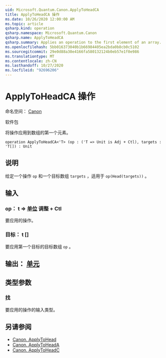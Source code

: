 ```yaml
---
uid: Microsoft.Quantum.Canon.ApplyToHeadCA
title: ApplyToHeadCA 操作
ms.date: 10/26/2020 12:00:00 AM
ms.topic: article
qsharp.kind: operation
qsharp.namespace: Microsoft.Quantum.Canon
qsharp.name: ApplyToHeadCA
qsharp.summary: Applies an operation to the first element of an array.
ms.openlocfilehash: 5bb016373040b1b66984405ea2bda0b8cb0c5102
ms.sourcegitcommit: 29e0d88a30e4166fa580132124b0eb57e1f0e986
ms.translationtype: MT
ms.contentlocale: zh-CN
ms.lasthandoff: 10/27/2020
ms.locfileid: "92696206"
---
```

# <a name="applytoheadca-operation"></a>ApplyToHeadCA 操作

命名空间： [Canon](xref:Microsoft.Quantum.Canon)

软件包 [](https://nuget.org/packages/)


将操作应用到数组的第一个元素。

```qsharp
operation ApplyToHeadCA<'T> (op : ('T => Unit is Adj + Ctl), targets : 'T[]) : Unit
```


## <a name="description"></a>说明

给定一个操作 `op` 和一个目标数组 `targets` ，适用于 `op(Head(targets))` 。

## <a name="input"></a>输入

### <a name="op--t--unit-adj--ctl"></a>op： t => [单位](xref:microsoft.quantum.lang-ref.unit) 调整 + Ctl

要应用的操作。


### <a name="targets--t"></a>目标： t []

要应用第一个目标的目标数组 `op` 。



## <a name="output--unit"></a>输出： [单元](xref:microsoft.quantum.lang-ref.unit)



## <a name="type-parameters"></a>类型参数

### <a name="t"></a>找

要应用的操作的输入类型。

## <a name="see-also"></a>另请参阅

- [Canon. ApplyToHead](xref:Microsoft.Quantum.Canon.ApplyToHead)
- [Canon. ApplyToHeadA](xref:Microsoft.Quantum.Canon.ApplyToHeadA)
- [Canon. ApplyToHeadC](xref:Microsoft.Quantum.Canon.ApplyToHeadC)